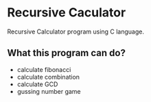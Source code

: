 # Recursive Caculator
Recursive Calculator program using C language.

## What this program can do?
   - calculate fibonacci
   - calculate combination
   - calculate GCD
   - gussing number game
